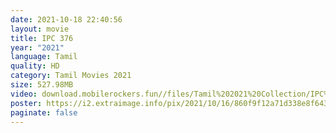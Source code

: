 ```yaml
---
date: 2021-10-18 22:40:56
layout: movie
title: IPC 376
year: "2021"
language: Tamil
quality: HD
category: Tamil Movies 2021
size: 527.98MB
video: download.mobilerockers.fun//files/Tamil%202021%20Collection/IPC%20376%20(2021)/IPC%20376%20(2021)%20Full%20Movies/IPC%20376%20(2021)%20HDRip/Ipc%20376%20(2021)%20HDRip%20Single%20Part.mp4
poster: https://i2.extraimage.info/pix/2021/10/16/860f9f12a71d338e8f643e74c324536d.jpg
paginate: false
---
```

